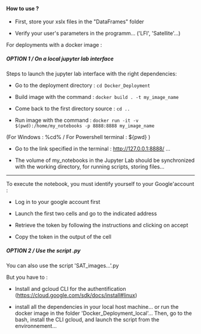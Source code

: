 #### How to use ?

- First, store your xslx files in the "DataFrames" folder

- Verify your user's parameters in the programm... ('LFI', 'Satellite'...)


For deployments with a docker image :

##### OPTION 1 / On a local jupyter lab interface

Steps to launch the jupyter lab interface with the right dependencies:

- Go to the deployment directory : ``` cd Docker_Deployment ```

- Build image with the command :
```docker build . -t my_image_name```

- Come back to the first directory source : ``` cd .. ```

- Run image with the command :
```docker run -it -v $(pwd):/home/my_notebooks -p 8888:8888 my_image_name```

(For Windows : %cd% / For Powershell terminal : ${pwd} )

- Go to the link specified in the terminal : http://127.0.0.1:8888/ ...

- The volume of my_notebooks in the Jupyter Lab should be synchronized with the working directory,
for running scripts, storing files...

----

To execute the notebook, you must identify yourself to your Google'account : 

- Log in to your google account first

- Launch the first two cells and go to the indicated address

- Retrieve the token by following the instructions and clicking on accept

- Copy the token in the output of the cell


##### OPTION 2 / Use the script .py

You can also use the script 'SAT_images...'.py 

But you have to :

- Install and gcloud CLI for the authentification (https://cloud.google.com/sdk/docs/install#linux)

- install all the dependencies in your local host machine... or run the docker image in the folder 'Docker_Deployment_local'... Then, go to the bash, install the CLI gcloud, and launch the script from the environnement...
